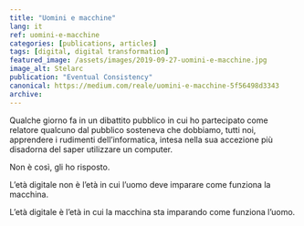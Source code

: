 ```yaml
---
title: "Uomini e macchine"
lang: it
ref: uomini-e-macchine
categories: [publications, articles]
tags: [digital, digital transformation]
featured_image: /assets/images/2019-09-27-uomini-e-macchine.jpg
image_alt: Stelarc
publication: "Eventual Consistency"
canonical: https://medium.com/reale/uomini-e-macchine-5f56498d3343
archive:
---
```


Qualche giorno fa in un dibattito pubblico in cui ho partecipato come relatore qualcuno dal pubblico sosteneva che dobbiamo, tutti noi, apprendere i rudimenti dell’informatica, intesa nella sua accezione più disadorna del saper utilizzare un computer.

Non è così, gli ho risposto.

L’età digitale non è l’età in cui l’uomo deve imparare come funziona la macchina.

L’età digitale è l’età in cui la macchina sta imparando come funziona l’uomo.
